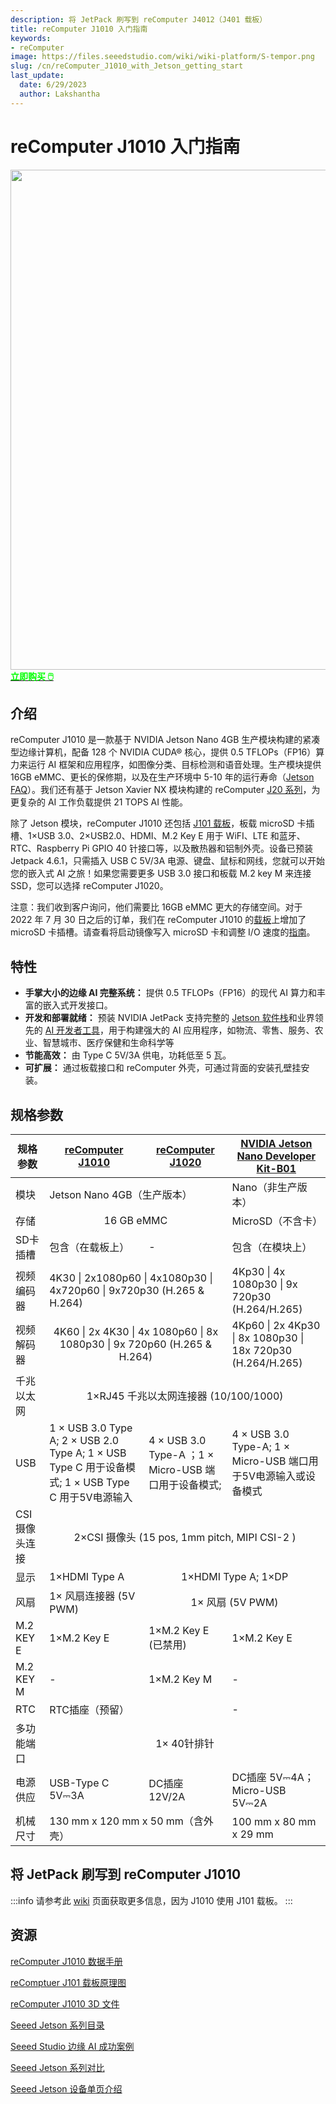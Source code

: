 ```yaml
---
description: 将 JetPack 刷写到 reComputer J4012（J401 载板）
title: reComputer J1010 入门指南
keywords:
- reComputer
image: https://files.seeedstudio.com/wiki/wiki-platform/S-tempor.png
slug: /cn/reComputer_J1010_with_Jetson_getting_start
last_update:
  date: 6/29/2023
  author: Lakshantha
---
```


# reComputer J1010 入门指南

<div align="center"><img width ="800" src="https://media-cdn.seeedstudio.com/media/catalog/product/cache/bb49d3ec4ee05b6f018e93f896b8a25d/1/-/1-110061362-recomputer-j1010-first.jpg"/></div>

<div class="get_one_now_container" style={{textAlign: 'center'}}>
<a class="get_one_now_item" href="https://www.seeedstudio.com/Jetson-10-1-A0-p-5336.html" target="_blank">
            <strong><span><font color={'FFFFFF'} size={"4"}> 立即购买 🖱️</font></span></strong>
</a></div>

## 介绍

reComputer J1010 是一款基于 NVIDIA Jetson Nano 4GB 生产模块构建的紧凑型边缘计算机，配备 128 个 NVIDIA CUDA® 核心，提供 0.5 TFLOPs（FP16）算力来运行 AI 框架和应用程序，如图像分类、目标检测和语音处理。生产模块提供 16GB eMMC、更长的保修期，以及在生产环境中 5-10 年的运行寿命（[Jetson FAQ](https://developer.nvidia.com/embedded/faq)）。我们还有基于 Jetson Xavier NX 模块构建的 reComputer [J20 系列](https://www.seeedstudio.com/reComputer-J2021-p-5438.html?queryID=14111cbf2ca4f2951fd8a4c1762eb435&objectID=5438&indexName=bazaar_retailer_products)，为更复杂的 AI 工作负载提供 21 TOPS AI 性能。

除了 Jetson 模块，reComputer J1010 还包括 [J101 载板](https://www.seeedstudio.com/reComputer-J101-v2-Carrier-Board-for-Jetson-Nano-p-5396.html)，板载 microSD 卡插槽、1×USB 3.0、2×USB2.0、HDMI、M.2 Key E 用于 WiFI、LTE 和蓝牙、RTC、Raspberry Pi GPIO 40 针接口等，以及散热器和铝制外壳。设备已预装 Jetpack 4.6.1，只需插入 USB C 5V/3A 电源、键盘、鼠标和网线，您就可以开始您的嵌入式 AI 之旅！如果您需要更多 USB 3.0 接口和板载 M.2 key M 来连接 SSD，您可以选择 reComputer J1020。

注意：我们收到客户询问，他们需要比 16GB eMMC 更大的存储空间。对于 2022 年 7 月 30 日之后的订单，我们在 reComputer J1010 的[载板](https://www.seeedstudio.com/reComputer-J101-v2-Carrier-Board-for-Jetson-Nano-p-5396.html)上增加了 microSD 卡插槽。请查看将启动镜像写入 microSD 卡和调整 I/O 速度的[指南](https://wiki.seeedstudio.com/cn/J1010_Boot_From_SD_Card/#flashing-system-from-j101-to-sd-card)。

## 特性

- **手掌大小的边缘 AI 完整系统：** 提供 0.5 TFLOPs（FP16）的现代 AI 算力和丰富的嵌入式开发接口。
- **开发和部署就绪：** 预装 NVIDIA JetPack 支持完整的 [Jetson 软件栈](https://developer.nvidia.com/embedded/develop/software)和业界领先的 [AI 开发者工具](https://wiki.seeedstudio.com/cn/Jetson-AI-developer-tools/)，用于构建强大的 AI 应用程序，如物流、零售、服务、农业、智慧城市、医疗保健和生命科学等
- **节能高效：** 由 Type C 5V/3A 供电，功耗低至 5 瓦。
- **可扩展：** 通过板载接口和 reComputer 外壳，可通过背面的安装孔壁挂安装。

## 规格参数

<table>
  <thead>
    <tr>
      <th>规格参数</th>
      <th><a href="https://www.seeedstudio.com/Jetson-10-1-A0-p-5336.html">reComputer J1010</a></th>
      <th><a href="https://www.seeedstudio.com/Jetson-10-1-H0-p-5335.html">reComputer J1020</a></th>
      <th><a href="https://www.seeedstudio.com/NVIDIA-Jetson-Nano-Development-Kit-B01-p-4437.html">NVIDIA Jetson Nano Developer Kit-B01</a></th>
    </tr>
  </thead>
  <tbody>
    <tr>
      <td>模块</td>
      <td colspan='2'>Jetson Nano 4GB（生产版本）</td>
      <td>Nano（非生产版本）</td>
    </tr>
    <tr>
      <td>存储</td>
      <td colspan='2' align='center'>16 GB eMMC</td>
      <td>MicroSD（不含卡）</td>
    </tr>
    <tr>
      <td>SD卡插槽</td>
      <td>包含（在载板上）</td>
      <td>-</td>
      <td>包含（在模块上）</td>
    </tr>
    <tr>
      <td>视频编码器</td>
      <td colspan='2'>4K30 | 2x1080p60 | 4x1080p30 | 4x720p60 | 9x720p30 (H.265 & H.264)</td>
      <td>4Kp30 | 4x 1080p30 | 9x 720p30 (H.264/H.265)</td>
    </tr>
    <tr>
      <td>视频解码器</td>
      <td colspan='2' align='center'>4K60 | 2x 4K30 | 4x 1080p60 | 8x 1080p30 | 9x 720p60 (H.265 & H.264)</td>
      <td>4Kp60 | 2x 4Kp30 | 8x 1080p30 | 18x 720p30 (H.264/H.265)</td>
    </tr>
    <tr>
      <td>千兆以太网</td>
      <td colspan='3' align='center'>1×RJ45 千兆以太网连接器 (10/100/1000)</td>
    </tr>
    <tr>
      <td>USB</td>
      <td>1 × USB 3.0 Type A; 2 × USB 2.0 Type A; 1 × USB Type C 用于设备模式; 1 × USB Type C 用于5V电源输入</td>
      <td>4 × USB 3.0 Type-A ；1 × Micro-USB 端口用于设备模式;</td>
      <td>4 × USB 3.0 Type-A; 1 × Micro-USB 端口用于5V电源输入或设备模式</td>
    </tr>
    <tr>
      <td>CSI 摄像头连接</td>
      <td colspan='3' align='center'>2×CSI 摄像头 (15 pos, 1mm pitch, MIPI CSI-2 )</td>
    </tr>
    <tr>
      <td>显示</td>
      <td>1×HDMI Type A</td>
      <td colspan='2' align='center'>1×HDMI Type A; 1×DP</td>
    </tr>
    <tr>
      <td>风扇</td>
      <td>1× 风扇连接器 (5V PWM)</td>
      <td colspan='2' align='center'>1× 风扇 (5V PWM)</td>
    </tr>
    <tr>
      <td>M.2 KEY E</td>
      <td>1×M.2 Key E</td>
      <td>1×M.2 Key E (已禁用)</td>
      <td>1×M.2 Key E</td>
    </tr>
    <tr>
      <td>M.2 KEY M</td>
      <td>-</td>
      <td>1×M.2 Key M</td>
      <td>-</td>
    </tr>
    <tr>
      <td>RTC</td>
      <td colspan='2'>RTC插座（预留）</td>
      <td>-</td>
    </tr>
    <tr>
      <td>多功能端口</td>
      <td colspan='3' align='center'>1× 40针排针</td>
    </tr>
    <tr>
      <td>电源供应</td>
      <td>USB-Type C 5V⎓3A</td>
      <td>DC插座 12V/2A</td>
      <td>DC插座 5V⎓4A；Micro-USB 5V⎓2A</td>
    </tr>
    <tr>
      <td>机械尺寸</td>
      <td colspan='2'>130 mm x 120 mm x 50 mm（含外壳）</td>
      <td>100 mm x 80 mm x 29 mm</td>
    </tr>
  </tbody>
</table>

## 将 JetPack 刷写到 reComputer J1010

:::info
请参考此 [wiki](/cn/reComputer_J1010_J101_Flash_Jetpack) 页面获取更多信息，因为 J1010 使用 J101 载板。
:::

## 资源

[reComputer J1010 数据手册](https://files.seeedstudio.com/wiki/reComputer/reComputer-J1010-datasheet.pdf)

[reComptuer J101 载板原理图](https://files.seeedstudio.com/wiki/reComputer-Jetson/reComputer%20J101_V2.0_SCH_240822.pdf)

[reComputer J1010 3D 文件](https://files.seeedstudio.com/products/NVIDIA-Jetson/J1010-Jetson-Nano.stp)

[Seeed Jetson 系列目录](https://files.seeedstudio.com/wiki/Seeed_Jetson/Seeed-NVIDIA_Jetson_Catalog_V1.4.pdf)

[Seeed Studio 边缘 AI 成功案例](https://www.seeedstudio.com/blog/wp-content/uploads/2023/07/Seeed_NVIDIA_Jetson_Success_Cases_and_Examples.pdf)

[Seeed Jetson 系列对比](https://www.seeedstudio.com/blog/nvidia-jetson-comparison-nano-tx2-nx-xavier-nx-agx-orin/)

[Seeed Jetson 设备单页介绍](https://files.seeedstudio.com/wiki/Seeed_Jetson/Seeed-Jetson-one-pager.pdf)
